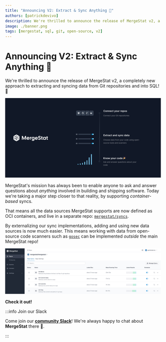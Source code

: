 ```yaml
---
title: "Announcing V2: Extract & Sync Anything 🚀"
authors: [patrickdevivo]
description: We're thrilled to announce the release of MergeStat v2, a completely new approach to extracting and syncing data from Git repositories and into SQL! 🚀
image: ./banner.png
tags: [mergestat, sql, git, open-source, v2]
---
```


# Announcing V2: Extract & Sync Anything 🚀

We're thrilled to announce the release of MergeStat v2, a completely new approach to extracting and syncing data from Git repositories and into SQL! 🎉

[![v2 banner image](banner.png)](banner.png)

MergeStat's mission has always been to enable anyone to ask and answer questions about *anything* involved in building and shipping software.
Today we're taking a major step closer to that reality, by supporting *container-based* syncs.

That means all the data sources MergeStat supports are now defined as OCI containers, and live in a separate repo: [`mergestat/syncs`](https://github.com/mergestat/syncs).

By externalizing our sync implementations, adding and using new data sources is now much easier.
This means working with data from open-source code scanners such as [`gosec`](https://github.com/mergestat/syncs/tree/main/syncs/scan-gosec) can be implemented *outside* the main MergeStat repo!

[![Screenshot of repo syncs](screenshot.jpg)](screenshot.jpg)

**Check it out!**

:::info Join our Slack

Come join our [**community Slack**](https://join.slack.com/t/mergestatcommunity/shared_invite/zt-xvvtvcz9-w3JJVIdhLgEWrVrKKNXOYg)! We're always happy to chat about **MergeStat** there 🎉.

:::
